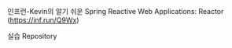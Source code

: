 인프런-Kevin의 알기 쉬운 Spring Reactive Web Applications: Reactor  
(https://inf.run/Q9Wx)  

실습 Repository
